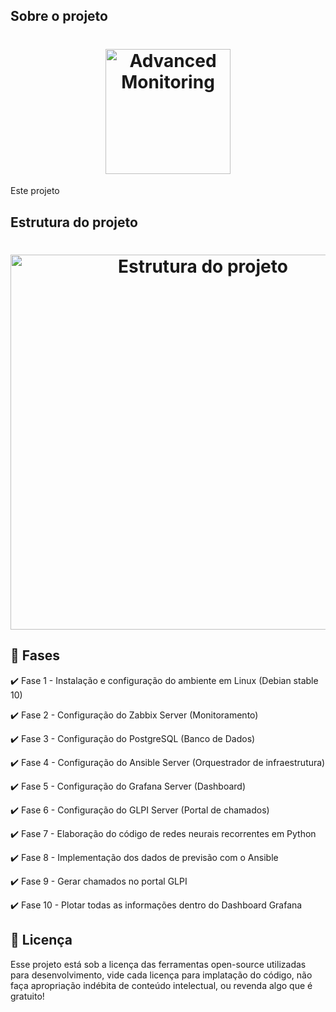 ## Sobre o projeto

<h1 align="center">
    <img alt="Advanced Monitoring" src="https://www.sierraexperts.com/documents/2016/04/Infrastructure-Monitoring.png" width="200px" />
</h1>

Este projeto

## Estrutura do projeto

<h1 align="center">
    <img alt="Estrutura do projeto" src="https://i.ibb.co/L135GtG/MONITORING-EXPERT.png" width="600px" />
</h1>

## :rocket: Fases

:heavy_check_mark: Fase 1 - Instalação e configuração do ambiente em Linux (Debian stable 10)

:heavy_check_mark: Fase 2 - Configuração do Zabbix Server (Monitoramento)

:heavy_check_mark: Fase 3 - Configuração do PostgreSQL (Banco de Dados)

:heavy_check_mark: Fase 4 - Configuração do Ansible Server (Orquestrador de infraestrutura)

:heavy_check_mark: Fase 5 - Configuração do Grafana Server (Dashboard)

:heavy_check_mark: Fase 6 - Configuração do GLPI Server (Portal de chamados)

:heavy_check_mark: Fase 7 - Elaboração do código de redes neurais recorrentes em Python 

:heavy_check_mark: Fase 8 - Implementação dos dados de previsão com o Ansible

:heavy_check_mark: Fase 9 - Gerar chamados no portal GLPI

:heavy_check_mark: Fase 10 - Plotar todas as informações dentro do Dashboard Grafana


## :memo: Licença

Esse projeto está sob a licença das ferramentas open-source utilizadas para desenvolvimento, vide cada licença para implatação do código, não faça apropriação indébita de conteúdo intelectual, ou revenda algo que é gratuito!
